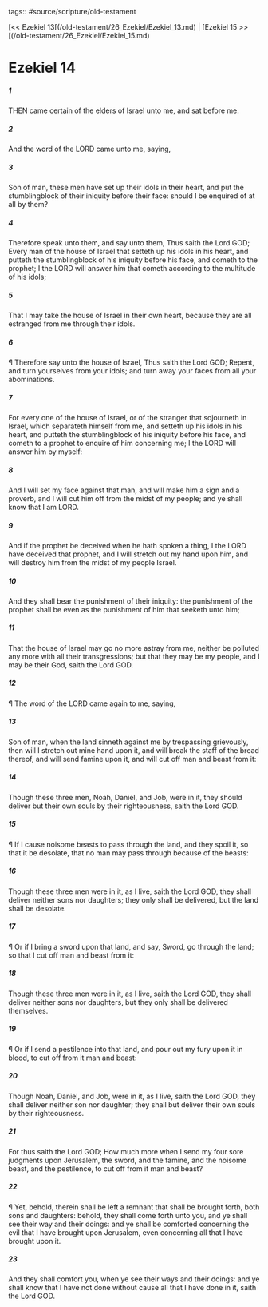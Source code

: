 tags:: #source/scripture/old-testament

[<< Ezekiel 13[(/old-testament/26_Ezekiel/Ezekiel_13.md) | [Ezekiel 15 >>[(/old-testament/26_Ezekiel/Ezekiel_15.md)

# Ezekiel 14

##### 1

THEN came certain of the elders of Israel unto me, and sat before me.

##### 2

And the word of the LORD came unto me, saying,

##### 3

Son of man, these men have set up their idols in their heart, and put the stumblingblock of their iniquity before their face: should I be enquired of at all by them?

##### 4

Therefore speak unto them, and say unto them, Thus saith the Lord GOD; Every man of the house of Israel that setteth up his idols in his heart, and putteth the stumblingblock of his iniquity before his face, and cometh to the prophet; I the LORD will answer him that cometh according to the multitude of his idols;

##### 5

That I may take the house of Israel in their own heart, because they are all estranged from me through their idols.

##### 6

¶ Therefore say unto the house of Israel, Thus saith the Lord GOD; Repent, and turn yourselves from your idols; and turn away your faces from all your abominations.

##### 7

For every one of the house of Israel, or of the stranger that sojourneth in Israel, which separateth himself from me, and setteth up his idols in his heart, and putteth the stumblingblock of his iniquity before his face, and cometh to a prophet to enquire of him concerning me; I the LORD will answer him by myself:

##### 8

And I will set my face against that man, and will make him a sign and a proverb, and I will cut him off from the midst of my people; and ye shall know that I am LORD.

##### 9

And if the prophet be deceived when he hath spoken a thing, I the LORD have deceived that prophet, and I will stretch out my hand upon him, and will destroy him from the midst of my people Israel.

##### 10

And they shall bear the punishment of their iniquity: the punishment of the prophet shall be even as the punishment of him that seeketh unto him;

##### 11

That the house of Israel may go no more astray from me, neither be polluted any more with all their transgressions; but that they may be my people, and I may be their God, saith the Lord GOD.

##### 12

¶ The word of the LORD came again to me, saying,

##### 13

Son of man, when the land sinneth against me by trespassing grievously, then will I stretch out mine hand upon it, and will break the staff of the bread thereof, and will send famine upon it, and will cut off man and beast from it:

##### 14

Though these three men, Noah, Daniel, and Job, were in it, they should deliver but their own souls by their righteousness, saith the Lord GOD.

##### 15

¶ If I cause noisome beasts to pass through the land, and they spoil it, so that it be desolate, that no man may pass through because of the beasts:

##### 16

Though these three men were in it, as I live, saith the Lord GOD, they shall deliver neither sons nor daughters; they only shall be delivered, but the land shall be desolate.

##### 17

¶ Or if I bring a sword upon that land, and say, Sword, go through the land; so that I cut off man and beast from it:

##### 18

Though these three men were in it, as I live, saith the Lord GOD, they shall deliver neither sons nor daughters, but they only shall be delivered themselves.

##### 19

¶ Or if I send a pestilence into that land, and pour out my fury upon it in blood, to cut off from it man and beast:

##### 20

Though Noah, Daniel, and Job, were in it, as I live, saith the Lord GOD, they shall deliver neither son nor daughter; they shall but deliver their own souls by their righteousness.

##### 21

For thus saith the Lord GOD; How much more when I send my four sore judgments upon Jerusalem, the sword, and the famine, and the noisome beast, and the pestilence, to cut off from it man and beast?

##### 22

¶ Yet, behold, therein shall be left a remnant that shall be brought forth, both sons and daughters: behold, they shall come forth unto you, and ye shall see their way and their doings: and ye shall be comforted concerning the evil that I have brought upon Jerusalem, even concerning all that I have brought upon it.

##### 23

And they shall comfort you, when ye see their ways and their doings: and ye shall know that I have not done without cause all that I have done in it, saith the Lord GOD.
